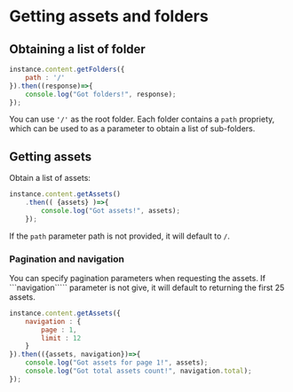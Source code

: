 # Getting assets and folders 

## Obtaining a list of folder
```js
instance.content.getFolders({
    path : '/'
}).then((response)=>{
    console.log("Got folders!", response);
});
```

You can use ```'/'``` as the root folder. Each folder contains a ```path``` propriety, 
which can be used to as a parameter to obtain a list of sub-folders.

## Getting assets

Obtain a list of assets: 
```js
instance.content.getAssets()
    .then(( {assets} )=>{
        console.log("Got assets!", assets);
    });
```

If the ```path``` parameter path is not provided, it will default to ```/```.

### Pagination and navigation
You can specify pagination parameters when requesting the assets. If ```navigation`````
parameter is not give, it will default to returning the first 25 assets.

```js
instance.content.getAssets({
    navigation : {
        page : 1,
        limit : 12
    }
}).then(({assets, navigation})=>{
    console.log("Got assets for page 1!", assets);
    console.log("Got total assets count!", navigation.total);
});
```